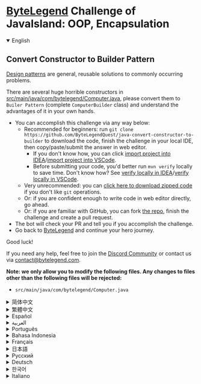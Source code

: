 # [ByteLegend](https://bytelegend.com) Challenge of JavaIsland: OOP, Encapsulation

<details open='true'>
<summary>English</summary>

## Convert Constructor to Builder Pattern

[Design patterns](https://en.wikipedia.org/wiki/Software_design_pattern) are general, reusable solutions to commonly occurring problems.

There are several huge horrible constructors in [src/main/java/com/bytelegend/Computer.java](https://github.com/ByteLegendQuest/java-convert-constructor-to-builder/blob/main/src/main/java/com/bytelegend/Computer.java), please convert them to `Builer Pattern` (complete `ComputerBuilder` class) and
understand the advantages of it in your own hands.

- You can accomplish this challenge via any way below:
  - Recommended for beginners: run `git clone https://github.com/ByteLegendQuest/java-convert-constructor-to-builder` to download the code,
    finish the challenge in your local IDE, then copy/paste/submit the answer in web editor.
    - If you don't know how, you can click [import project into IDEA](https://github.com/ByteLegendQuest/java-convert-constructor-to-builder/blob/main/docs/en/clone-and-import.md)/[import project into VSCode](https://github.com/ByteLegendQuest/java-convert-constructor-to-builder/blob/main/docs/en/clone-and-import-vscode.md).
    - Before submitting your code, you'd better run `mvn verify` locally to save time. Don't know how? See [verify locally in IDEA](https://github.com/ByteLegendQuest/java-convert-constructor-to-builder/blob/main/docs/en/run-mvn-verify-idea.md)/[verify locally in VSCode](https://github.com/ByteLegendQuest/java-convert-constructor-to-builder/blob/main/docs/en/run-mvn-verify-vscode.md).
  - Very unrecommended: you can [click here to download zipped code](https://codeload.github.com/ByteLegendQuest/java-convert-constructor-to-builder/zip/refs/heads/main) if you don't like `git` operations.
  - Or: if you are confident enough to write code in web editor directly, go ahead.
  - Or: if you are familiar with GitHub, you can fork [the repo](https://github.com/ByteLegendQuest/java-convert-constructor-to-builder), finish the challenge and create a pull request.
- The bot will check your PR and tell you if you accomplish the challenge.
- Go back to [ByteLegend](https://bytelegend.com) and continue your hero journey.

Good luck!

If you need any help, feel free to join the [Discord Community](https://discord.gg/35RreUUGWt) or contact us via [contact@bytelegend.com](mailto:contact@bytelegend.com).

**Note: we only allow you to modify the following files.
Any changes to files other than the following files will be rejected:**

- `src/main/java/com/bytelegend/Computer.java`

</details>

<details>
<summary>简体中文</summary>

## 将构造器转换为<ruby>建造者模式<rt>Builder Pattern</rt></ruby>

[设计模式](https://zh.wikipedia.org/wiki/%E8%AE%BE%E8%AE%A1%E6%A8%A1%E5%BC%8F_%28%E8%AE%A1%E7%AE%97%E6%9C%BA%29)的出现是为了解决一些特定问题。

[src/main/java/com/bytelegend/Computer.java](https://github.com/ByteLegendQuest/java-convert-constructor-to-builder/blob/main/src/main/java/com/bytelegend/Computer.java)中现在包含若干巨大无比的构造器，请将其改写为建造者模式（完成`ComputerBuilder`类），在亲自动手实践的过程中体会一下建造者模式的好处。

- 你可以使用以下任意一种方法完成挑战：
  - 初学者推荐：运行`git clone https://git.bytelegend.com/ByteLegendQuest/java-convert-constructor-to-builder`将代码下载到本地，在本地使用IDE调试完成后复制到网页编辑器里提交。
    - 如果你不知道怎么做，可以点击[导入IDEA](https://github.com/ByteLegendQuest/java-convert-constructor-to-builder/blob/main/docs/zh_hans/clone-and-import.md)/[导入VSCode](https://github.com/ByteLegendQuest/java-convert-constructor-to-builder/blob/main/docs/zh_hans/clone-and-import-vscode.md)。
    - 在提交之前，你最好先在本地运行`mvn verify`验证一下答案，以节约时间。不知道如何做？请查看[在IDEA中本地验证](https://github.com/ByteLegendQuest/java-convert-constructor-to-builder/blob/main/docs/zh_hans/run-mvn-verify-idea.md)/[在VSCode中本地验证](https://github.com/ByteLegendQuest/java-convert-constructor-to-builder/blob/main/docs/zh_hans/run-mvn-verify-vscode.md)。
  - 非常不推荐：如果你实在不喜欢`git`命令行操作，你可以[点击这里直接下载打包好的代码](https://ghcodeload.bytelegend.com/ByteLegendQuest/java-convert-constructor-to-builder/zip/refs/heads/main)。
  - 或者：如果你非常自信不需要下载代码到本地调试，可以使用网页编辑器直接提交。
  - 或者：如果你对GitHub非常熟悉，你可以fork[这个仓库](https://github.com/ByteLegendQuest/java-convert-constructor-to-builder)、完成挑战后，创建一个Pull Request。
- 机器人将会检查你的答案，告诉你你是否通过了挑战。
- 回到[字节传说](https://bytelegend.com)，然后继续你的英雄旅程。

祝你好运！

如果你需要任何帮助，欢迎加入官方玩家QQ群（在[首页](https://bytelegend.com)右下角的`联系 & 关于`菜单里可以找到入群方式）或者[Discord社区](https://discord.gg/PvmqK3hF)，或email至[contact@bytelegend.com](mailto:contact@bytelegend.com)。

**注意：我们只允许您修改以下文件，任何对其他文件的修改都会被拒绝：**

- `src/main/java/com/bytelegend/Computer.java`

</details>

<details>
<summary>繁體中文</summary>

將構造函數轉換為生成器模式
-------------

[設計模式](https://en.wikipedia.org/wiki/Software_design_pattern)是針對常見問題的通用、可重用的解決方案。

在[src/main/java/com/bytelegend/Computer.java](https://github.com/ByteLegendQuest/java-convert-constructor-to-builder/blob/main/src/main/java/com/bytelegend/Computer.java)中有幾個巨大的可怕的構造函數，請將它們轉換為`Builer Pattern` （完整的`ComputerBuilder`類）並了解它的優點在你自己的手中。

-   您可以通過以下任何方式完成此挑戰：
    -   建議初學者：運行`git clone https://github.com/ByteLegendQuest/java-convert-constructor-to-builder`下載代碼，在本地 IDE 中完成挑戰，然後在 Web 編輯器中復制/粘貼/提交答案.
        -   如果你不知道怎麼做，你可以點擊[import project into IDEA](https://github.com/ByteLegendQuest/java-convert-constructor-to-builder/blob/main/docs/en/clone-and-import.md) / [import project into VSCode](https://github.com/ByteLegendQuest/java-convert-constructor-to-builder/blob/main/docs/en/clone-and-import-vscode.md) 。
        -   在提交代碼之前，您最好在本地運行`mvn verify`以節省時間。不知道怎麼樣？請參閱[在 IDEA](https://github.com/ByteLegendQuest/java-convert-constructor-to-builder/blob/main/docs/en/run-mvn-verify-idea.md) [中進行本地驗證/在 VSCode 中進行本地驗證](https://github.com/ByteLegendQuest/java-convert-constructor-to-builder/blob/main/docs/en/run-mvn-verify-vscode.md)。
    -   非常不推薦：如果你不喜歡`git`操作，可以[點擊這裡下載壓縮代碼](https://codeload.github.com/ByteLegendQuest/java-convert-constructor-to-builder/zip/refs/heads/main)。
    -   或者：如果您有足夠的信心直接在 Web 編輯器中編寫代碼，請繼續。
    -   或者：如果你熟悉 GitHub，你可以 fork[倉庫](https://github.com/ByteLegendQuest/java-convert-constructor-to-builder)，完成挑戰並創建一個拉取請求。
-   機器人會檢查你的 PR 並告訴你是否完成了挑戰。
-   回到[ByteLegend](https://bytelegend.com)繼續你的英雄之旅。

祝你好運！

如果您需要任何幫助，請隨時加入[Discord 社區](https://discord.gg/35RreUUGWt)或通過[contact@bytelegend.com](mailto:contact@bytelegend.com)聯繫我們。

**注意：我們只允許您修改以下文件。對以下文件以外的文件的任何更改都將被拒絕：**

-   `src/main/java/com/bytelegend/Computer.java`
</details>

<details>
<summary>Español</summary>

Convertir constructor en patrón constructor
-------------------------------------------

Los [patrones de diseño](https://en.wikipedia.org/wiki/Software_design_pattern) son soluciones generales y reutilizables para problemas comunes.

Hay varios constructores enormes y horribles en [src/main/java/com/bytelegend/Computer.java](https://github.com/ByteLegendQuest/java-convert-constructor-to-builder/blob/main/src/main/java/com/bytelegend/Computer.java) , conviértalos a `Builer Pattern` (clase completa de `ComputerBuilder` ) y comprenda las ventajas en sus propias manos.

-   Puede lograr este desafío de cualquier manera a continuación:
    -   Recomendado para principiantes: ejecute `git clone https://github.com/ByteLegendQuest/java-convert-constructor-to-builder` para descargar el código, termine el desafío en su IDE local, luego copie/pegue/envíe la respuesta en el editor web .
        -   Si no sabe cómo hacerlo, puede hacer clic en [importar proyecto a IDEA](https://github.com/ByteLegendQuest/java-convert-constructor-to-builder/blob/main/docs/en/clone-and-import.md) / [importar proyecto a VSCode](https://github.com/ByteLegendQuest/java-convert-constructor-to-builder/blob/main/docs/en/clone-and-import-vscode.md) .
        -   Antes de enviar su código, es mejor que ejecute `mvn verify` localmente para ahorrar tiempo. ¿No sabes cómo? Ver [verificar localmente en IDEA](https://github.com/ByteLegendQuest/java-convert-constructor-to-builder/blob/main/docs/en/run-mvn-verify-idea.md) / [verificar localmente en VSCode](https://github.com/ByteLegendQuest/java-convert-constructor-to-builder/blob/main/docs/en/run-mvn-verify-vscode.md) .
    -   Muy poco recomendado: puede [hacer clic aquí para descargar el código comprimido](https://codeload.github.com/ByteLegendQuest/java-convert-constructor-to-builder/zip/refs/heads/main) si no le gustan las operaciones de `git` .
    -   O: si tiene la confianza suficiente para escribir código en el editor web directamente, adelante.
    -   O: si está familiarizado con GitHub, puede bifurcar [el repositorio](https://github.com/ByteLegendQuest/java-convert-constructor-to-builder) , finalizar el desafío y crear una solicitud de extracción.
-   El bot verificará tu PR y te dirá si logras el desafío.
-   Regrese a [ByteLegend](https://bytelegend.com) y continúe su viaje de héroe.

¡Buena suerte!

Si necesita ayuda, no dude en unirse a la [comunidad de Discord](https://discord.gg/35RreUUGWt) o contáctenos a través de [contact@bytelegend.com](mailto:contact@bytelegend.com) .

**Nota: solo le permitimos modificar los siguientes archivos. Cualquier cambio en los archivos que no sean los siguientes archivos será rechazado:**

-   `src/main/java/com/bytelegend/Computer.java`
</details>

<details>
<summary>العربية</summary>

تحويل منشئ إلى نموذج منشئ
-------------------------

[أنماط التصميم](https://en.wikipedia.org/wiki/Software_design_pattern) هي حلول عامة قابلة لإعادة الاستخدام للمشاكل الشائعة الحدوث.

هناك العديد من الصانعين الرهيبين في [src / main / java / com / bytelegend / Computer.java](https://github.com/ByteLegendQuest/java-convert-constructor-to-builder/blob/main/src/main/java/com/bytelegend/Computer.java) ، يرجى تحويلهم إلى `Builer Pattern` (فئة كاملة من مُنشئ `ComputerBuilder` ) وفهم مزاياها بين يديك.

-   يمكنك إنجاز هذا التحدي بأي طريقة أدناه:
    -   موصى به للمبتدئين: قم بتشغيل `git clone https://github.com/ByteLegendQuest/java-convert-constructor-to-builder` لتنزيل الكود ، وإنهاء التحدي في IDE المحلي الخاص بك ، ثم نسخ / لصق / إرسال الإجابة في محرر الويب .
        -   إذا كنت لا تعرف كيف يمكنك النقر فوق [استيراد مشروع إلى IDEA](https://github.com/ByteLegendQuest/java-convert-constructor-to-builder/blob/main/docs/en/clone-and-import.md) / [استيراد مشروع إلى VSCode](https://github.com/ByteLegendQuest/java-convert-constructor-to-builder/blob/main/docs/en/clone-and-import-vscode.md) .
        -   قبل إرسال التعليمات البرمجية الخاصة بك ، من الأفضل تشغيل `mvn verify` محليًا لتوفير الوقت. لا أعرف كيف؟ انظر [التحقق محليًا في IDEA](https://github.com/ByteLegendQuest/java-convert-constructor-to-builder/blob/main/docs/en/run-mvn-verify-idea.md) / [تحقق محليًا في VSCode](https://github.com/ByteLegendQuest/java-convert-constructor-to-builder/blob/main/docs/en/run-mvn-verify-vscode.md) .
    -   غير موصى به على الإطلاق: يمكنك [النقر هنا لتنزيل رمز مضغوط](https://codeload.github.com/ByteLegendQuest/java-convert-constructor-to-builder/zip/refs/heads/main) إذا كنت لا تحب عمليات `git` .
    -   أو: إذا كنت واثقًا بدرجة كافية لكتابة التعليمات البرمجية في محرر الويب مباشرةً ، فابدأ.
    -   أو: إذا كنت معتادًا على GitHub ، فيمكنك تفرع [الريبو](https://github.com/ByteLegendQuest/java-convert-constructor-to-builder) وإنهاء التحدي وإنشاء طلب سحب.
-   سيتحقق الروبوت من العلاقات العامة الخاصة بك ويخبرك إذا أنجزت التحدي.
-   ارجع إلى [ByteLegend وتابع](https://bytelegend.com) رحلة بطلك.

حظا طيبا وفقك الله!

إذا كنت بحاجة إلى أي مساعدة ، فلا تتردد في الانضمام إلى [مجتمع Discord](https://discord.gg/35RreUUGWt) أو الاتصال بنا عبر [contact@bytelegend.com](mailto:contact@bytelegend.com) .

**ملاحظة: نسمح لك فقط بتعديل الملفات التالية. سيتم رفض أي تغييرات يتم إجراؤها على الملفات بخلاف الملفات التالية:**

-   `src/main/java/com/bytelegend/Computer.java`
</details>

<details>
<summary>Português</summary>

Converter construtor para padrão de construtor
----------------------------------------------

[Padrões de projeto](https://en.wikipedia.org/wiki/Software_design_pattern) são soluções gerais e reutilizáveis para problemas comuns.

Existem vários construtores enormes e horríveis em [src/main/java/com/bytelegend/Computer.java](https://github.com/ByteLegendQuest/java-convert-constructor-to-builder/blob/main/src/main/java/com/bytelegend/Computer.java) , por favor converta-os para `Builer Pattern` (classe `ComputerBuilder` completa) e entenda as vantagens disso em suas próprias mãos.

-   Você pode realizar esse desafio de qualquer maneira abaixo:
    -   Recomendado para iniciantes: execute `git clone https://github.com/ByteLegendQuest/java-convert-constructor-to-builder` para baixar o código, conclua o desafio em seu IDE local e copie/cole/envie a resposta no editor da web .
        -   Se você não sabe como, você pode clicar em [import project into IDEA](https://github.com/ByteLegendQuest/java-convert-constructor-to-builder/blob/main/docs/en/clone-and-import.md) / [import project into VSCode](https://github.com/ByteLegendQuest/java-convert-constructor-to-builder/blob/main/docs/en/clone-and-import-vscode.md) .
        -   Antes de enviar seu código, é melhor você executar `mvn verify` localmente para economizar tempo. Não sei como? Consulte [verificar localmente em IDEA](https://github.com/ByteLegendQuest/java-convert-constructor-to-builder/blob/main/docs/en/run-mvn-verify-idea.md) / [verificar localmente em VSCode](https://github.com/ByteLegendQuest/java-convert-constructor-to-builder/blob/main/docs/en/run-mvn-verify-vscode.md) .
    -   Muito não recomendado: você pode [clicar aqui para baixar o código zipado](https://codeload.github.com/ByteLegendQuest/java-convert-constructor-to-builder/zip/refs/heads/main) se não gostar das operações do `git` .
    -   Ou: se você estiver confiante o suficiente para escrever código diretamente no editor da web, vá em frente.
    -   Ou: se você estiver familiarizado com o GitHub, você pode bifurcar [o repo](https://github.com/ByteLegendQuest/java-convert-constructor-to-builder) , finalizar o desafio e criar um pull request.
-   O bot verificará seu PR e informará se você cumprir o desafio.
-   Volte para [ByteLegend](https://bytelegend.com) e continue sua jornada de herói.

Boa sorte!

Se precisar de ajuda, sinta-se à vontade para se juntar à [Comunidade Discord](https://discord.gg/35RreUUGWt) ou entre em contato conosco via [contact@bytelegend.com](mailto:contact@bytelegend.com) .

**Nota: só permitimos que você modifique os seguintes arquivos. Quaisquer alterações em arquivos que não sejam os arquivos a seguir serão rejeitadas:**

-   `src/main/java/com/bytelegend/Computer.java`
</details>

<details>
<summary>Bahasa Indonesia</summary>

Konversikan Konstruktor ke Pola Pembangun
-----------------------------------------

[Pola desain](https://en.wikipedia.org/wiki/Software_design_pattern) adalah solusi umum yang dapat digunakan kembali untuk masalah yang sering terjadi.

Ada beberapa konstruktor besar yang mengerikan di [src/main/Java/com/bytelegend/Computer.java](https://github.com/ByteLegendQuest/java-convert-constructor-to-builder/blob/main/src/main/java/com/bytelegend/Computer.java) , harap konversikan ke `Builer Pattern` (kelas `ComputerBuilder` lengkap) dan pahami kelebihannya di tangan Anda sendiri.

-   Anda dapat menyelesaikan tantangan ini melalui cara apa pun di bawah ini:
    -   Direkomendasikan untuk pemula: jalankan `git clone https://github.com/ByteLegendQuest/java-convert-constructor-to-builder` untuk mengunduh kode, selesaikan tantangan di IDE lokal Anda, lalu salin/tempel/kirim jawabannya di editor web .
        -   Jika Anda tidak tahu caranya, Anda bisa mengklik [import project into IDEA](https://github.com/ByteLegendQuest/java-convert-constructor-to-builder/blob/main/docs/en/clone-and-import.md) / [import project into VSCode](https://github.com/ByteLegendQuest/java-convert-constructor-to-builder/blob/main/docs/en/clone-and-import-vscode.md) .
        -   Sebelum mengirimkan kode Anda, Anda sebaiknya menjalankan `mvn verify` secara lokal untuk menghemat waktu. Tidak tahu bagaimana? Lihat [verifikasi secara lokal di IDEA](https://github.com/ByteLegendQuest/java-convert-constructor-to-builder/blob/main/docs/en/run-mvn-verify-idea.md) / [verifikasi secara lokal di VSCode](https://github.com/ByteLegendQuest/java-convert-constructor-to-builder/blob/main/docs/en/run-mvn-verify-vscode.md) .
    -   Sangat tidak direkomendasikan: Anda dapat [mengklik di sini untuk mengunduh kode zip](https://codeload.github.com/ByteLegendQuest/java-convert-constructor-to-builder/zip/refs/heads/main) jika Anda tidak menyukai operasi `git` .
    -   Atau: jika Anda cukup percaya diri untuk menulis kode di editor web secara langsung, silakan.
    -   Atau: jika Anda terbiasa dengan GitHub, Anda dapat melakukan fork [repo](https://github.com/ByteLegendQuest/java-convert-constructor-to-builder) , menyelesaikan tantangan, dan membuat permintaan tarik.
-   Bot akan memeriksa PR Anda dan memberi tahu Anda jika Anda menyelesaikan tantangan.
-   Kembali ke [ByteLegend](https://bytelegend.com) dan lanjutkan perjalanan pahlawan Anda.

Semoga berhasil!

Jika Anda memerlukan bantuan, jangan ragu untuk bergabung dengan [Komunitas Discord](https://discord.gg/35RreUUGWt) atau hubungi kami melalui [contact@bytelegend.com](mailto:contact@bytelegend.com) .

**Catatan: kami hanya mengizinkan Anda untuk mengubah file berikut. Setiap perubahan pada file selain file berikut akan ditolak:**

-   `src/main/java/com/bytelegend/Computer.java`
</details>

<details>
<summary>Français</summary>

Convertir le constructeur en modèle de constructeur
---------------------------------------------------

Les [modèles de conception](https://en.wikipedia.org/wiki/Software_design_pattern) sont des solutions générales et réutilisables à des problèmes courants.

Il existe plusieurs énormes constructeurs horribles dans [src/main/java/com/bytelegend/Computer.java](https://github.com/ByteLegendQuest/java-convert-constructor-to-builder/blob/main/src/main/java/com/bytelegend/Computer.java) , veuillez les convertir en `Builer Pattern` (classe `ComputerBuilder` complète) et en comprendre les avantages entre vos propres mains.

-   Vous pouvez accomplir ce défi de n'importe quelle manière ci-dessous:
    -   Recommandé pour les débutants : exécutez `git clone https://github.com/ByteLegendQuest/java-convert-constructor-to-builder` pour télécharger le code, terminez le défi dans votre IDE local, puis copiez/collez/soumettez la réponse dans l'éditeur Web .
        -   Si vous ne savez pas comment, vous pouvez cliquer sur [importer le projet dans IDEA](https://github.com/ByteLegendQuest/java-convert-constructor-to-builder/blob/main/docs/en/clone-and-import.md) / [importer le projet dans VSCode](https://github.com/ByteLegendQuest/java-convert-constructor-to-builder/blob/main/docs/en/clone-and-import-vscode.md) .
        -   Avant de soumettre votre code, vous feriez mieux d'exécuter `mvn verify` localement pour gagner du temps. Vous ne savez pas comment ? Voir [vérifier localement dans IDEA](https://github.com/ByteLegendQuest/java-convert-constructor-to-builder/blob/main/docs/en/run-mvn-verify-idea.md) / [vérifier localement dans VSCode](https://github.com/ByteLegendQuest/java-convert-constructor-to-builder/blob/main/docs/en/run-mvn-verify-vscode.md) .
    -   Très déconseillé : vous pouvez [cliquer ici pour télécharger le code compressé](https://codeload.github.com/ByteLegendQuest/java-convert-constructor-to-builder/zip/refs/heads/main) si vous n'aimez pas les opérations `git` .
    -   Ou : si vous êtes suffisamment confiant pour écrire du code directement dans l'éditeur Web, continuez.
    -   Ou : si vous êtes familier avec GitHub, vous pouvez forker [le dépôt](https://github.com/ByteLegendQuest/java-convert-constructor-to-builder) , terminer le défi et créer une demande d'extraction.
-   Le bot vérifiera votre PR et vous dira si vous accomplissez le défi.
-   Retournez à [ByteLegend](https://bytelegend.com) et continuez votre voyage de héros.

Bonne chance!

Si vous avez besoin d'aide, n'hésitez pas à rejoindre la [communauté Discord](https://discord.gg/35RreUUGWt) ou à nous contacter via [contact@bytelegend.com](mailto:contact@bytelegend.com) .

**Remarque : nous vous autorisons uniquement à modifier les fichiers suivants. Toute modification de fichiers autres que les fichiers suivants sera rejetée :**

-   `src/main/java/com/bytelegend/Computer.java`
</details>

<details>
<summary>日本語</summary>

コンストラクターをビルダーパターンに変換する
----------------------

[デザインパターン](https://en.wikipedia.org/wiki/Software_design_pattern)は、一般的に発生する問題に対する一般的な再利用可能なソリューションです。

[src / main / java / com / bytelegend / Computer.java](https://github.com/ByteLegendQuest/java-convert-constructor-to-builder/blob/main/src/main/java/com/bytelegend/Computer.java)には、いくつかの巨大な恐ろしいコンストラクターがあります。それらを`Builer Pattern` （完全な`ComputerBuilder`クラス）に変換して、自分の手でその利点を理解してください。

-   この課題は、以下のいずれかの方法で達成できます。
    -   初心者に推奨： `git clone https://github.com/ByteLegendQuest/java-convert-constructor-to-builder`を実行してコードをダウンロードし、ローカルIDEでチャレンジを終了してから、Webエディターで回答をコピー/貼り付け/送信します。
        -   方法がわからない場合は、\[ [プロジェクトをIDEAにインポート](https://github.com/ByteLegendQuest/java-convert-constructor-to-builder/blob/main/docs/en/clone-and-import.md)\]/\[ [プロジェクトをVSCodeにインポート](https://github.com/ByteLegendQuest/java-convert-constructor-to-builder/blob/main/docs/en/clone-and-import-vscode.md)\]をクリックできます。
        -   コードを送信する前に、時間を節約するためにローカルで`mvn verify`実行することをお勧めします。方法がわかりませんか？ [IDEAでローカルに](https://github.com/ByteLegendQuest/java-convert-constructor-to-builder/blob/main/docs/en/run-mvn-verify-idea.md)[検証する/VSCodeでローカルに](https://github.com/ByteLegendQuest/java-convert-constructor-to-builder/blob/main/docs/en/run-mvn-verify-vscode.md)検証するを参照してください。
    -   非常に推奨されていません`git`操作が気に入らない場合は、 [ここをクリックしてzipコードをダウンロード](https://codeload.github.com/ByteLegendQuest/java-convert-constructor-to-builder/zip/refs/heads/main)できます。
    -   または：Webエディターで直接コードを記述できる自信がある場合は、先に進んでください。
    -   または：GitHubに精通している場合は[、リポジトリ](https://github.com/ByteLegendQuest/java-convert-constructor-to-builder)をフォークしてチャレンジを終了し、プルリクエストを作成できます。
-   ボットはPRをチェックし、チャレンジを達成したかどうかを通知します。
-   [ByteLegend](https://bytelegend.com)に戻り、ヒーローの旅を続けてください。

幸運を！

ヘルプが必要な場合は、 [Discordコミュニティ](https://discord.gg/35RreUUGWt)に参加するか、contact [@bytelegend.com](mailto:contact@bytelegend.com)からお問い合わせください。

**注：変更できるのは次のファイルのみです。次のファイル以外のファイルへの変更は拒否されます。**

-   `src/main/java/com/bytelegend/Computer.java`
</details>

<details>
<summary>Русский</summary>

Преобразование конструктора в шаблон построителя
------------------------------------------------

[Шаблоны проектирования](https://en.wikipedia.org/wiki/Software_design_pattern) — это общие, многократно используемые решения часто возникающих проблем.

В [src/main/java/com/bytelegend/Computer.java](https://github.com/ByteLegendQuest/java-convert-constructor-to-builder/blob/main/src/main/java/com/bytelegend/Computer.java) есть несколько огромных ужасных конструкторов, пожалуйста, конвертируйте их в `Builer Pattern` (полный класс `ComputerBuilder` ) и поймите его преимущества своими руками.

-   Вы можете выполнить эту задачу любым способом, указанным ниже:
    -   Рекомендуется для начинающих: запустите `git clone https://github.com/ByteLegendQuest/java-convert-constructor-to-builder` , чтобы загрузить код, завершите задание в локальной среде IDE, затем скопируйте/вставьте/отправьте ответ в веб-редакторе. .
        -   Если вы не знаете как, вы можете нажать [импортировать проект в IDEA](https://github.com/ByteLegendQuest/java-convert-constructor-to-builder/blob/main/docs/en/clone-and-import.md) / [импортировать проект в VSCode](https://github.com/ByteLegendQuest/java-convert-constructor-to-builder/blob/main/docs/en/clone-and-import-vscode.md) .
        -   Перед отправкой кода вам лучше запустить `mvn verify` локально, чтобы сэкономить время. Не знаете как? См. « [Проверить локально в IDEA](https://github.com/ByteLegendQuest/java-convert-constructor-to-builder/blob/main/docs/en/run-mvn-verify-idea.md) / [проверить локально в VSCode»](https://github.com/ByteLegendQuest/java-convert-constructor-to-builder/blob/main/docs/en/run-mvn-verify-vscode.md) .
    -   Крайне не рекомендуется: вы можете [нажать здесь, чтобы загрузить заархивированный код](https://codeload.github.com/ByteLegendQuest/java-convert-constructor-to-builder/zip/refs/heads/main) , если вам не нравятся операции `git` .
    -   Или: если вы достаточно уверены, чтобы писать код напрямую в веб-редакторе, вперед.
    -   Или: если вы знакомы с GitHub, вы можете разветвить [репозиторий](https://github.com/ByteLegendQuest/java-convert-constructor-to-builder) , выполнить задание и создать запрос на включение.
-   Бот проверит ваш PR и сообщит, выполнили ли вы задание.
-   Вернитесь в [ByteLegend](https://bytelegend.com) и продолжайте свое героическое путешествие.

Удачи!

Если вам нужна помощь, присоединяйтесь к [сообществу Discord](https://discord.gg/35RreUUGWt) или свяжитесь с нами по [адресу contact@bytelegend.com](mailto:contact@bytelegend.com) .

**Примечание: мы разрешаем вам изменять только следующие файлы. Любые изменения в файлах, кроме следующих файлов, будут отклонены:**

-   `src/main/java/com/bytelegend/Computer.java`
</details>

<details>
<summary>Deutsch</summary>

Konvertieren Sie den Konstruktor in das Builder-Muster
------------------------------------------------------

[Entwurfsmuster](https://en.wikipedia.org/wiki/Software_design_pattern) sind allgemeine, wiederverwendbare Lösungen für häufig auftretende Probleme.

Es gibt mehrere riesige schreckliche Konstruktoren in [src/main/java/com/bytelegend/Computer.java](https://github.com/ByteLegendQuest/java-convert-constructor-to-builder/blob/main/src/main/java/com/bytelegend/Computer.java) , konvertieren Sie sie bitte in `Builer Pattern` (vollständige `ComputerBuilder` -Klasse) und verstehen Sie die Vorteile davon in Ihren eigenen Händen.

-   Sie können diese Herausforderung auf eine der folgenden Arten meistern:
    -   Empfohlen für Anfänger: Führen Sie `git clone https://github.com/ByteLegendQuest/java-convert-constructor-to-builder` aus, um den Code herunterzuladen, beenden Sie die Herausforderung in Ihrer lokalen IDE und kopieren/fügen Sie dann die Antwort im Web-Editor ein/übermitteln Sie sie .
        -   Wenn Sie nicht wissen wie, können Sie auf [Projekt in IDEA](https://github.com/ByteLegendQuest/java-convert-constructor-to-builder/blob/main/docs/en/clone-and-import.md) [importieren / Projekt in VSCode importieren klicken](https://github.com/ByteLegendQuest/java-convert-constructor-to-builder/blob/main/docs/en/clone-and-import-vscode.md) .
        -   Bevor Sie Ihren Code einreichen, sollten Sie `mvn verify` besser lokal ausführen, um Zeit zu sparen. Sie wissen nicht wie? Siehe [Lokal verifizieren in IDEA](https://github.com/ByteLegendQuest/java-convert-constructor-to-builder/blob/main/docs/en/run-mvn-verify-idea.md) / [Lokal verifizieren in VSCode](https://github.com/ByteLegendQuest/java-convert-constructor-to-builder/blob/main/docs/en/run-mvn-verify-vscode.md) .
    -   Sehr nicht zu empfehlen: Sie können [hier klicken, um den gezippten Code herunterzuladen,](https://codeload.github.com/ByteLegendQuest/java-convert-constructor-to-builder/zip/refs/heads/main) wenn Sie `git` -Operationen nicht mögen.
    -   Oder: Wenn Sie sicher genug sind, Code direkt im Web-Editor zu schreiben, fahren Sie fort.
    -   Oder: Wenn Sie sich mit GitHub auskennen, können Sie [das Repo forken](https://github.com/ByteLegendQuest/java-convert-constructor-to-builder) , die Challenge beenden und einen Pull-Request erstellen.
-   Der Bot überprüft Ihre PR und teilt Ihnen mit, ob Sie die Herausforderung meistern.
-   Gehen Sie zurück zu [ByteLegend](https://bytelegend.com) und setzen Sie Ihre Heldenreise fort.

Viel Glück!

Wenn Sie Hilfe benötigen, können Sie sich gerne der [Discord Community](https://discord.gg/35RreUUGWt) anschließen oder uns über [contact@bytelegend.com kontaktieren](mailto:contact@bytelegend.com) .

**Hinweis: Wir erlauben Ihnen nur, die folgenden Dateien zu ändern. Alle Änderungen an anderen Dateien als den folgenden Dateien werden abgelehnt:**

-   `src/main/java/com/bytelegend/Computer.java`
</details>

<details>
<summary>한국어</summary>

생성자를 빌더 패턴으로 변환
---------------

[디자인 패턴](https://en.wikipedia.org/wiki/Software_design_pattern) 은 일반적으로 발생하는 문제에 대한 일반적이고 재사용 가능한 솔루션입니다.

[src/main/java/com/bytelegend/Computer.java](https://github.com/ByteLegendQuest/java-convert-constructor-to-builder/blob/main/src/main/java/com/bytelegend/Computer.java) 에는 여러 개의 거대한 생성자가 있습니다. 그것들을 `Builer Pattern` ( `ComputerBuilder` 클래스 전체)으로 변환하고 그 이점을 직접 이해하십시오.

-   아래 방법을 통해 이 챌린지를 완료할 수 있습니다.
    -   초보자를 위한 권장 사항: `git clone https://github.com/ByteLegendQuest/java-convert-constructor-to-builder` 를 실행하여 코드를 다운로드하고 로컬 IDE에서 챌린지를 완료한 다음 웹 편집기에서 답변을 복사/붙여넣기/제출합니다. .
        -   방법을 모르는 경우 [프로젝트를 IDEA로](https://github.com/ByteLegendQuest/java-convert-constructor-to-builder/blob/main/docs/en/clone-and-import.md) [가져오기 / 프로젝트를 VSCode로 가져](https://github.com/ByteLegendQuest/java-convert-constructor-to-builder/blob/main/docs/en/clone-and-import-vscode.md) 오기를 클릭할 수 있습니다.
        -   코드를 제출하기 전에 시간을 절약하기 위해 로컬에서 `mvn verify` 를 실행하는 것이 좋습니다. 방법을 모르십니까? [IDEA에서 로컬로](https://github.com/ByteLegendQuest/java-convert-constructor-to-builder/blob/main/docs/en/run-mvn-verify-idea.md) [확인/VSCode에서 로컬로](https://github.com/ByteLegendQuest/java-convert-constructor-to-builder/blob/main/docs/en/run-mvn-verify-vscode.md) 확인을 참조하세요.
    -   매우 권장하지 않음: `git` 작업이 마음에 들지 않으면 [여기를 클릭하여 압축 코드를 다운로드](https://codeload.github.com/ByteLegendQuest/java-convert-constructor-to-builder/zip/refs/heads/main) 할 수 있습니다.
    -   또는 웹 편집기에서 직접 코드를 작성할 만큼 자신이 있다면 계속 진행하십시오.
    -   또는 GitHub에 익숙하다면 리포지토리를 분기 [하고](https://github.com/ByteLegendQuest/java-convert-constructor-to-builder) 챌린지를 완료하고 풀 요청을 생성할 수 있습니다.
-   봇은 PR을 확인하고 도전 과제를 달성했는지 알려줍니다.
-   [ByteLegend](https://bytelegend.com) 로 돌아가 영웅 여정을 계속하세요.

행운을 빕니다!

도움이 필요하면 언제든지 [Discord 커뮤니티](https://discord.gg/35RreUUGWt) 에 가입하거나 [contact@bytelegend.com](mailto:contact@bytelegend.com) 을 통해 문의하세요.

**참고: 다음 파일만 수정할 수 있습니다. 다음 파일 이외의 파일에 대한 변경 사항은 거부됩니다.**

-   `src/main/java/com/bytelegend/Computer.java`
</details>

<details>
<summary>Italiano</summary>

Converti Costruttore in Pattern Builder
---------------------------------------

I [modelli di progettazione](https://en.wikipedia.org/wiki/Software_design_pattern) sono soluzioni generali e riutilizzabili a problemi che si verificano comunemente.

Ci sono molti enormi costruttori orribili in [src/main/java/com/bytelegend/Computer.java](https://github.com/ByteLegendQuest/java-convert-constructor-to-builder/blob/main/src/main/java/com/bytelegend/Computer.java) , convertili in `Builer Pattern` (classe completa di `ComputerBuilder` ) e comprendine i vantaggi nelle tue mani.

-   Puoi portare a termine questa sfida in qualsiasi modo di seguito:
    -   Consigliato per i principianti: esegui `git clone https://github.com/ByteLegendQuest/java-convert-constructor-to-builder` per scaricare il codice, completa la sfida nel tuo IDE locale, quindi copia/incolla/invia la risposta nell'editor web .
        -   Se non sai come fare, puoi fare clic su [importa progetto in IDEA](https://github.com/ByteLegendQuest/java-convert-constructor-to-builder/blob/main/docs/en/clone-and-import.md) / [importa progetto in VSCode](https://github.com/ByteLegendQuest/java-convert-constructor-to-builder/blob/main/docs/en/clone-and-import-vscode.md) .
        -   Prima di inviare il codice, è meglio eseguire `mvn verify` in locale per risparmiare tempo. Non sai come? Vedere [verifica in locale in IDEA](https://github.com/ByteLegendQuest/java-convert-constructor-to-builder/blob/main/docs/en/run-mvn-verify-idea.md) / [verifica in locale in VSCode](https://github.com/ByteLegendQuest/java-convert-constructor-to-builder/blob/main/docs/en/run-mvn-verify-vscode.md) .
    -   Molto sconsigliato: puoi fare [clic qui per scaricare il codice zippato](https://codeload.github.com/ByteLegendQuest/java-convert-constructor-to-builder/zip/refs/heads/main) se non ti piacciono le operazioni `git` .
    -   Oppure: se sei abbastanza sicuro da scrivere il codice direttamente nell'editor web, vai avanti.
    -   Oppure: se hai familiarità con GitHub, puoi eseguire il fork [del repository](https://github.com/ByteLegendQuest/java-convert-constructor-to-builder) , completare la sfida e creare una richiesta pull.
-   Il bot controllerà il tuo PR e ti dirà se hai superato la sfida.
-   Torna a [ByteLegend](https://bytelegend.com) e continua il tuo viaggio da eroe.

In bocca al lupo!

Se hai bisogno di aiuto, non esitare a unirti alla [community di Discord](https://discord.gg/35RreUUGWt) o contattaci tramite [contact@bytelegend.com](mailto:contact@bytelegend.com) .

**Nota: ti permettiamo solo di modificare i seguenti file. Eventuali modifiche ai file diversi dai seguenti file verranno rifiutate:**

-   `src/main/java/com/bytelegend/Computer.java`
</details>
